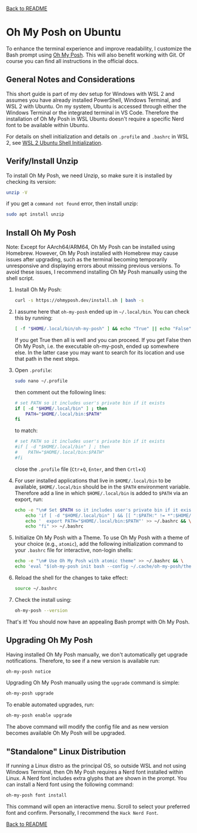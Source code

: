 <a href="../README.md">Back to README</a>

# Oh My Posh on Ubuntu

To enhance the terminal experience and improve readability, I customize the Bash prompt using [Oh My Posh](https://ohmyposh.dev/). This will also benefit working with Git. Of course you can find all instructions in the official docs.

## General Notes and Considerations

This short guide is part of my dev setup for Windows with WSL 2 and assumes you have already installed PowerShell, Windows Terminal, and WSL 2 with Ubuntu. On my system, Ubuntu is accessed through either the Windows Terminal or the integrated terminal in VS Code. Therefore the installation of Oh My Posh in WSL Ubuntu doesn't require a specific Nerd font to be available within Ubuntu.

For details on shell initialization and details on `.profile` and `.bashrc` in WSL 2, see <a href="../additional_info/wsl2_shell_initialization.md">WSL 2 Ubuntu Shell Initialization</a>.

## Verify/Install Unzip

To install Oh My Posh, we need Unzip, so make sure it is installed by checking its version:
  
```bash
unzip -V
```

if you get a `command not found` error, then install unzip:

```bash
sudo apt install unzip
```

## Install Oh My Posh

Note: Except for AArch64/ARM64, Oh My Posh can be installed using Homebrew. However, Oh My Posh installed with Homebrew may cause issues after upgrading, such as the terminal becoming temporarily unresponsive and displaying errors about missing previous versions. To avoid these issues, I recommend installing Oh My Posh manually using the shell script.

1. Install Oh My Posh:

    ```bash
    curl -s https://ohmyposh.dev/install.sh | bash -s
    ```
    
2. I assume here that `oh-my-posh` ended up in `~/.local/bin`. You can check this by running:

    ```bash
    [ -f "$HOME/.local/bin/oh-my-posh" ] && echo "True" || echo "False"
    ```

    If you get True then all is well and you can proceed. If you get False then Oh My Posh, i.e. the executable oh-my-posh, ended up somewhere else. In the latter case you may want to search for its location and use that path in the next steps.

3. Open `.profile`:

    ```bash
    sudo nano ~/.profile
    ```

    then comment out the following lines:
    
    ```bash
    # set PATH so it includes user's private bin if it exists
    if [ -d "$HOME/.local/bin" ] ; then
        PATH="$HOME/.local/bin:$PATH"
    fi
    ```

    to match:
    ```bash
    # set PATH so it includes user's private bin if it exists
    #if [ -d "$HOME/.local/bin" ] ; then
    #    PATH="$HOME/.local/bin:$PATH"
    #fi
    ```
    
    close the `.profile` file (`Ctr`+`O`, `Enter`, and then `Crtl`+`X`)

4. For user installed applications that live in `$HOME/.local/bin` to be available, `$HOME/.local/bin` should be in the `$PATH` environment variable. Therefore add a line in which `$HOME/.local/bin` is added to `$PATH` via an export, run: 

	```bash
    echo -e "\n# Set $PATH so it includes user's private bin if it exists" >> ~/.bashrc && \
        echo 'if [ -d "$HOME/.local/bin" ] && [[ ":$PATH:" != *":$HOME/.local/bin:"* ]]; then' >> ~/.bashrc && \
        echo '  export PATH="$HOME/.local/bin:$PATH"' >> ~/.bashrc && \
        echo "fi" >> ~/.bashrc
	```

5. Initialize Oh My Posh with a Theme. To use Oh My Posh with a theme of your choice (e.g., `atomic`), add the following initialization command to your `.bashrc` file for interactive, non-login shells:
    
    ```bash
    echo -e "\n# Use Oh My Posh with atomic theme" >> ~/.bashrc && \
    echo 'eval "$(oh-my-posh init bash --config ~/.cache/oh-my-posh/themes/atomic.omp.json)"' >> ~/.bashrc
    ```
    
6. Reload the shell for the changes to take effect:
    
    ```bash
    source ~/.bashrc
    ```

7. Check the install using:

    ```bash
    oh-my-posh --version
    ```

That's it! You should now have an appealing Bash prompt with Oh My Posh.

## Upgrading Oh My Posh

Having installed Oh My Posh manually, we don't automatically get upgrade notifications. Therefore, to see if a new version is available run:

```bash
oh-my-posh notice
```

Upgrading Oh My Posh manually using the `upgrade` command is simple:

```bash
oh-my-posh upgrade
```

To enable automated upgrades, run:

```bash
oh-my-posh enable upgrade
```

The above command will modify the config file and as new version becomes available Oh My Posh will be upgraded.

## "Standalone" Linux Distribution

If running a Linux distro as the principal OS, so outside WSL and not using Windows Terminal, then Oh My Posh requires a Nerd font installed within Linux. A Nerd font includes extra glyphs that are shown in the prompt. You can install a Nerd font using the following command:

```bash
oh-my-posh font install
```
    
This command will open an interactive menu. Scroll to select your preferred font and confirm. Personally, I recommend the `Hack Nerd Font`.

<a href="../README.md">Back to README</a>